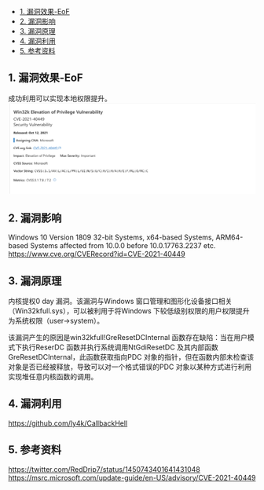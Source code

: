 

<!-- @import "[TOC]" {cmd="toc" depthFrom=1 depthTo=6 orderedList=false} -->

<!-- code_chunk_output -->

- [1. 漏洞效果-EoF](#1-漏洞效果-eof)
- [2. 漏洞影响](#2-漏洞影响)
- [3. 漏洞原理](#3-漏洞原理)
- [4. 漏洞利用](#4-漏洞利用)
- [5. 参考资料](#5-参考资料)

<!-- /code_chunk_output -->



## 1. 漏洞效果-EoF

成功利用可以实现本地权限提升。
![alt text](image.png)

## 2. 漏洞影响
Windows 10 Version 1809 32-bit Systems, x64-based Systems, ARM64-based Systems affected from 10.0.0 before 10.0.17763.2237 etc.
https://www.cve.org/CVERecord?id=CVE-2021-40449

## 3. 漏洞原理
内核提权0 day 漏洞。该漏洞与Windows 窗口管理和图形化设备接口相关（Win32kfull.sys），可以被利用于将Windows 下较低级别权限的用户权限提升为系统权限（user->system）。

该漏洞产生的原因是win32kfull!GreResetDCInternal 函数存在缺陷：当在用户模式下执行ReserDC 函数并执行系统调用NtGdiResetDC 及其内部函数GreResetDCInternal，此函数获取指向PDC 对象的指针，但在函数内部未检查该对象是否已经被释放，导致可以对一个格式错误的PDC 对象以某种方式进行利用实现堆任意内核函数的调用。
## 4. 漏洞利用

https://github.com/ly4k/CallbackHell


## 5. 参考资料
https://twitter.com/RedDrip7/status/1450743401641431048
https://msrc.microsoft.com/update-guide/en-US/advisory/CVE-2021-40449